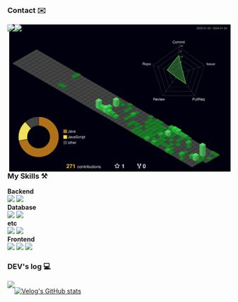 <!--
헤더
https://github.com/kyechan99/capsule-render/blob/master/docs/README_kr.md

<div align="center">
    
![header](https://capsule-render.vercel.app/api?type=waving&color=0072CD&text=&animation=twinkling&height=100)
[![Typing SVG](https://readme-typing-svg.demolab.com?font=Alkatra&weight=1000&size=30&duration=3000&pause=7&color=4F4F4F&center=true&vCenter=false&multiline=true&repeat=true&width=1000&height=100&lines=Welcome+to+HuijinKang+GitHub!👋)](https://git.io/typing-svg)
</div>
-->

<!--
<div align="center">

![header](https://capsule-render.vercel.app/api?type=waving&color=0FA2BA&text=Welcom🧑🏻‍💻&desc=&fontSize=26&&fontColor=FFFFFF&animation=twinkling&height=150&fontAlignY=30)
</div><br>
-->

<!--
방문자수
https://hits.seeyoufarm.com/

[![Hits](https://hits.seeyoufarm.com/api/count/incr/badge.svg?url=https%3A%2F%2Fgithub.com%2FHuijinKang&count_bg=%2346A8D7&title_bg=%23555555&icon=&icon_color=%23E7E7E7&title=GITHUB&edge_flat=false)](https://hits.seeyoufarm.com)
-->

<!--
언어 사용 통계
https://github.com/anuraghazra/github-readme-stats/blob/master/docs/readme_kr.md

[![Top Langs](https://github-readme-stats.vercel.app/api/top-langs/?username=HuijinKang&layout=compact)](https://github.com/anuraghazra/github-readme-stats)
-->

<!--
<div align="center">
-->


### Contact ✉️

<img src='./profile-3d-contrib/profile-night-green.svg' width='500px' align="right">

<div style="display:flex; flex-direction:row;">
    <!--
    <a href="">
        <img src="https://img.shields.io/badge/Instagram-E4405F?style=for-the-badge&logo=Instagram&logoColor=white"> 
    </a>
    -->
    <a href="mailto:rkd8527@gmail.com">
        <img src="https://img.shields.io/badge/Gmail-EA4335?style=for-the-badge&logo=Gmail&logoColor=white"> 
    </a>
    <a href="mailto:rkd8527@naver.com">
        <img src="https://img.shields.io/badge/NAVER MAIL-03C75A?style=for-the-badge&logo=Naver&logoColor=white"> 
    </a>
</div>

### My Skills ⚒️

<div style="display:flex; flex-direction:column; align-items:flex-start;">
    <!-- Backend -->
    <strong>Backend</strong>
    <div>
        <img src="https://img.shields.io/badge/Java-007396?style=for-the-badge&logo=Java&logoColor=white"> 
        <img src="https://img.shields.io/badge/Spring Boot-6DB33F?style=for-the-badge&logo=spring boot&logoColor=white"> 
    </div>
    <!-- Database -->
    <strong>Database</strong>
    <div>
        <img src="https://img.shields.io/badge/mysql-4479A1?style=for-the-badge&logo=mysql&logoColor=white"> 
        <img src="https://img.shields.io/badge/oracle-F80000?style=for-the-badge&logo=oracle&logoColor=white"> 
    </div>
    <!-- etc -->
    <strong>etc</strong>
    <div>
        <img src="https://img.shields.io/badge/linux-FCC624?style=for-the-badge&logo=linux&logoColor=black"> 
        <img src="https://img.shields.io/badge/Naver Cloud Platform-03C75A?style=flat-square&logo=Naver&logoColor=white"> 
    </div>
    <!-- Frontend -->
    <strong>Frontend</strong>
    <div>
        <img src="https://img.shields.io/badge/html5-E34F26?style=flat-square&logo=html5&logoColor=white"> 
        <img src="https://img.shields.io/badge/css-1572`B6?style=flat-square&logo=css3&logoColor=white">
        <img src="https://img.shields.io/badge/Thymeleaf-005F0F?style=flat-square&logo=Thymeleaf&logoColor=white"> 
    </div>
    <!-- Others
    <p><strong>Others</strong></p>
    <div>
        <img src="https://img.shields.io/badge/Kotlin-7F52FF?style=flat-square&logo=kotlin&logoColor=white">
    </div>
     -->
</div>

### DEV's log 💻
<div style="display:flex; flex-direction:row;">
    <a href="https://velog.io/@rkd8527">
        <img src="https://img.shields.io/badge/Velog-20c997?style=for-the-badge&logo=Vimeo&logoColor=white"> 
    </a>

[![Velog's GitHub stats](https://velog-readme-stats.vercel.app/api?name=rkd8527)](https://velog.io/@rkd8527)<br>
</div>

<!--
GitHub 통계
https://github.com/anuraghazra/github-readme-stats/blob/master/docs/readme_kr.md
-->

<!--
### My Github Stats
[![Anurag's GitHub stats](https://github-readme-stats.vercel.app/api?username=HuijinKang&hide_title=true&show_icons=true&include_all_commits=true&disable_animations=true&theme=vue)](https://github.com/anuraghazra/github-readme-stats)
-->

<!--
</div>
-->
